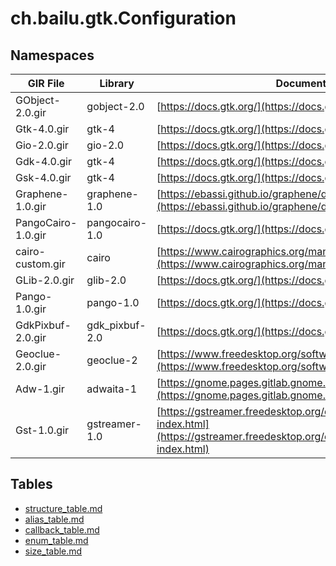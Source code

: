 # ch.bailu.gtk.Configuration

## Namespaces

| GIR File | Library | Documentation
|----------|---------|--------------
| GObject-2.0.gir | gobject-2.0 | [https://docs.gtk.org/](https://docs.gtk.org/)
| Gtk-4.0.gir | gtk-4 | [https://docs.gtk.org/](https://docs.gtk.org/)
| Gio-2.0.gir | gio-2.0 | [https://docs.gtk.org/](https://docs.gtk.org/)
| Gdk-4.0.gir | gtk-4 | [https://docs.gtk.org/](https://docs.gtk.org/)
| Gsk-4.0.gir | gtk-4 | [https://docs.gtk.org/](https://docs.gtk.org/)
| Graphene-1.0.gir | graphene-1.0 | [https://ebassi.github.io/graphene/docs/](https://ebassi.github.io/graphene/docs/)
| PangoCairo-1.0.gir | pangocairo-1.0 | [https://docs.gtk.org/](https://docs.gtk.org/)
| cairo-custom.gir | cairo | [https://www.cairographics.org/manual/](https://www.cairographics.org/manual/)
| GLib-2.0.gir | glib-2.0 | [https://docs.gtk.org/](https://docs.gtk.org/)
| Pango-1.0.gir | pango-1.0 | [https://docs.gtk.org/](https://docs.gtk.org/)
| GdkPixbuf-2.0.gir | gdk_pixbuf-2.0 | [https://docs.gtk.org/](https://docs.gtk.org/)
| Geoclue-2.0.gir | geoclue-2 | [https://www.freedesktop.org/software/geoclue/docs/libgeoclue/](https://www.freedesktop.org/software/geoclue/docs/libgeoclue/)
| Adw-1.gir | adwaita-1 | [https://gnome.pages.gitlab.gnome.org/libadwaita/doc/](https://gnome.pages.gitlab.gnome.org/libadwaita/doc/)
| Gst-1.0.gir | gstreamer-1.0 | [https://gstreamer.freedesktop.org/documentation/gstreamer/gi-index.html](https://gstreamer.freedesktop.org/documentation/gstreamer/gi-index.html)

## Tables

- [structure_table.md](structure_table.md)
- [alias_table.md](alias_table.md)
- [callback_table.md](callback_table.md)
- [enum_table.md](enum_table.md)
- [size_table.md](size_table.md)
